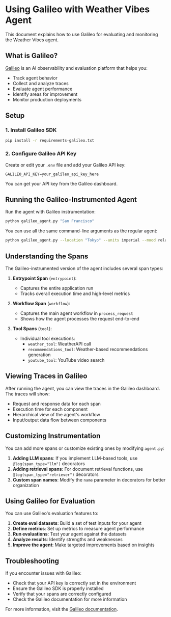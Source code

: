 # Using Galileo with Weather Vibes Agent
This document explains how to use Galileo for evaluating and monitoring the Weather Vibes agent.

## What is Galileo?
[Galileo](https://www.rungalileo.io/) is an AI observability and evaluation platform that helps you:
- Track agent behavior
- Collect and analyze traces
- Evaluate agent performance
- Identify areas for improvement
- Monitor production deployments

## Setup
### 1. Install Galileo SDK

```bash
pip install -r requirements-galileo.txt
```

### 2. Configure Galileo API Key
Create or edit your `.env` file and add your Galileo API key:
```
GALILEO_API_KEY=your_galileo_api_key_here
```
You can get your API key from the Galileo dashboard.

## Running the Galileo-Instrumented Agent
Run the agent with Galileo instrumentation:

```bash
python galileo_agent.py "San Francisco"
```

You can use all the same command-line arguments as the regular agent:

```bash
python galileo_agent.py --location "Tokyo" --units imperial --mood relaxing --verbose
```

## Understanding the Spans
The Galileo-instrumented version of the agent includes several span types:

1. **Entrypoint Span** (`entrypoint`): 
   - Captures the entire application run
   - Tracks overall execution time and high-level metrics

2. **Workflow Span** (`workflow`):
   - Captures the main agent workflow in `process_request`
   - Shows how the agent processes the request end-to-end

3. **Tool Spans** (`tool`):
   - Individual tool executions:
     - `weather_tool`: WeatherAPI call
     - `recommendations_tool`: Weather-based recommendations generation
     - `youtube_tool`: YouTube video search

## Viewing Traces in Galileo
After running the agent, you can view the traces in the Galileo dashboard. The traces will show:
- Request and response data for each span
- Execution time for each component
- Hierarchical view of the agent's workflow
- Input/output data flow between components

## Customizing Instrumentation
You can add more spans or customize existing ones by modifying `agent.py`:
1. **Adding LLM spans**: If you implement LLM-based tools, use `@log(span_type="llm")` decorators
2. **Adding retrieval spans**: For document retrieval functions, use `@log(span_type="retriever")` decorators
3. **Custom span names**: Modify the `name` parameter in decorators for better organization

## Using Galileo for Evaluation
You can use Galileo's evaluation features to:
1. **Create eval datasets**: Build a set of test inputs for your agent
2. **Define metrics**: Set up metrics to measure agent performance
3. **Run evaluations**: Test your agent against the datasets
4. **Analyze results**: Identify strengths and weaknesses
5. **Improve the agent**: Make targeted improvements based on insights

## Troubleshooting
If you encounter issues with Galileo:
- Check that your API key is correctly set in the environment
- Ensure the Galileo SDK is properly installed
- Verify that your spans are correctly configured
- Check the Galileo documentation for more information

For more information, visit the [Galileo documentation](https://v2docs.galileo.ai/what-is-galileo). 